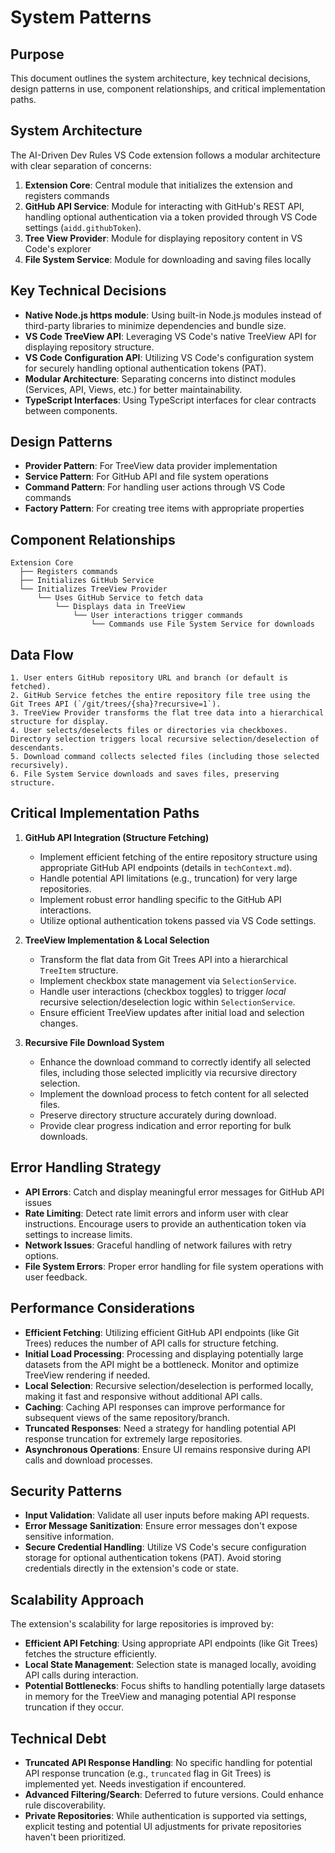 # System Patterns

## Purpose

This document outlines the system architecture, key technical decisions, design patterns in use, component relationships, and critical implementation paths.

## System Architecture

The AI-Driven Dev Rules VS Code extension follows a modular architecture with clear separation of concerns:

1. **Extension Core**: Central module that initializes the extension and registers commands
2. **GitHub API Service**: Module for interacting with GitHub's REST API, handling optional authentication via a token provided through VS Code settings (`aidd.githubToken`).
3. **Tree View Provider**: Module for displaying repository content in VS Code's explorer
4. **File System Service**: Module for downloading and saving files locally

## Key Technical Decisions

- **Native Node.js https module**: Using built-in Node.js modules instead of third-party libraries to minimize dependencies and bundle size.
- **VS Code TreeView API**: Leveraging VS Code's native TreeView API for displaying repository structure.
- **VS Code Configuration API**: Utilizing VS Code's configuration system for securely handling optional authentication tokens (PAT).
- **Modular Architecture**: Separating concerns into distinct modules (Services, API, Views, etc.) for better maintainability.
- **TypeScript Interfaces**: Using TypeScript interfaces for clear contracts between components.

## Design Patterns

- **Provider Pattern**: For TreeView data provider implementation
- **Service Pattern**: For GitHub API and file system operations
- **Command Pattern**: For handling user actions through VS Code commands
- **Factory Pattern**: For creating tree items with appropriate properties

## Component Relationships

```
Extension Core
  ├── Registers commands
  ├── Initializes GitHub Service
  └── Initializes TreeView Provider
      └── Uses GitHub Service to fetch data
          └── Displays data in TreeView
              └── User interactions trigger commands
                  └── Commands use File System Service for downloads
```

## Data Flow

```
1. User enters GitHub repository URL and branch (or default is fetched).
2. GitHub Service fetches the entire repository file tree using the Git Trees API (`/git/trees/{sha}?recursive=1`).
3. TreeView Provider transforms the flat tree data into a hierarchical structure for display.
4. User selects/deselects files or directories via checkboxes. Directory selection triggers local recursive selection/deselection of descendants.
5. Download command collects selected files (including those selected recursively).
6. File System Service downloads and saves files, preserving structure.
```

## Critical Implementation Paths

1.  **GitHub API Integration (Structure Fetching)**
    *   Implement efficient fetching of the entire repository structure using appropriate GitHub API endpoints (details in `techContext.md`).
    *   Handle potential API limitations (e.g., truncation) for very large repositories.
    *   Implement robust error handling specific to the GitHub API interactions.
    *   Utilize optional authentication tokens passed via VS Code settings.

2.  **TreeView Implementation & Local Selection**
    *   Transform the flat data from Git Trees API into a hierarchical `TreeItem` structure.
    *   Implement checkbox state management via `SelectionService`.
    *   Handle user interactions (checkbox toggles) to trigger *local* recursive selection/deselection logic within `SelectionService`.
    *   Ensure efficient TreeView updates after initial load and selection changes.

3.  **Recursive File Download System**
    *   Enhance the download command to correctly identify all selected files, including those selected implicitly via recursive directory selection.
    *   Implement the download process to fetch content for all selected files.
    *   Preserve directory structure accurately during download.
    *   Provide clear progress indication and error reporting for bulk downloads.

## Error Handling Strategy

- **API Errors**: Catch and display meaningful error messages for GitHub API issues
- **Rate Limiting**: Detect rate limit errors and inform user with clear instructions. Encourage users to provide an authentication token via settings to increase limits.
- **Network Issues**: Graceful handling of network failures with retry options.
- **File System Errors**: Proper error handling for file system operations with user feedback.

## Performance Considerations

- **Efficient Fetching**: Utilizing efficient GitHub API endpoints (like Git Trees) reduces the number of API calls for structure fetching.
- **Initial Load Processing**: Processing and displaying potentially large datasets from the API might be a bottleneck. Monitor and optimize TreeView rendering if needed.
- **Local Selection**: Recursive selection/deselection is performed locally, making it fast and responsive without additional API calls.
- **Caching**: Caching API responses can improve performance for subsequent views of the same repository/branch.
- **Truncated Responses**: Need a strategy for handling potential API response truncation for extremely large repositories.
- **Asynchronous Operations**: Ensure UI remains responsive during API calls and download processes.

## Security Patterns

- **Input Validation**: Validate all user inputs before making API requests.
- **Error Message Sanitization**: Ensure error messages don't expose sensitive information.
- **Secure Credential Handling**: Utilize VS Code's secure configuration storage for optional authentication tokens (PAT). Avoid storing credentials directly in the extension's code or state.

## Scalability Approach

The extension's scalability for large repositories is improved by:

- **Efficient API Fetching**: Using appropriate API endpoints (like Git Trees) fetches the structure efficiently.
- **Local State Management**: Selection state is managed locally, avoiding API calls during interaction.
- **Potential Bottlenecks**: Focus shifts to handling potentially large datasets in memory for the TreeView and managing potential API response truncation if they occur.

## Technical Debt

- **Truncated API Response Handling**: No specific handling for potential API response truncation (e.g., `truncated` flag in Git Trees) is implemented yet. Needs investigation if encountered.
- **Advanced Filtering/Search**: Deferred to future versions. Could enhance rule discoverability.
- **Private Repositories**: While authentication is supported via settings, explicit testing and potential UI adjustments for private repositories haven't been prioritized.
